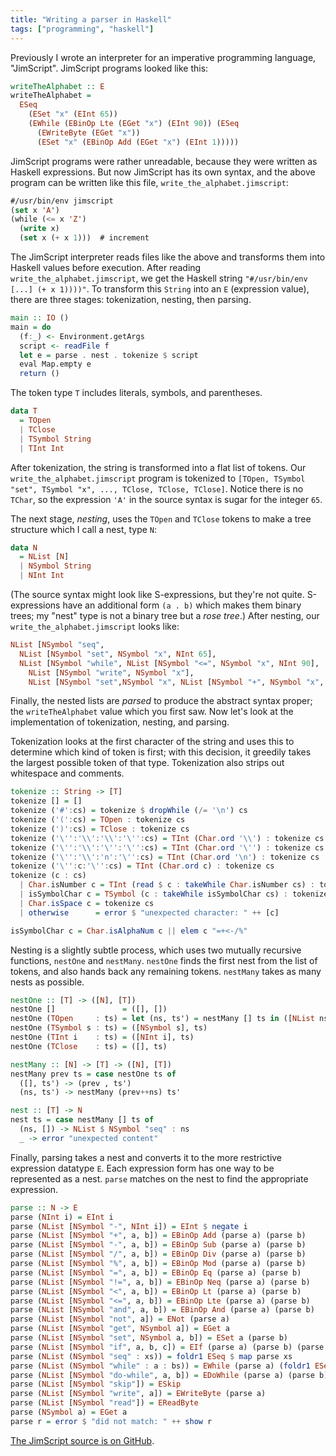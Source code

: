 ```yaml
---
title: "Writing a parser in Haskell"
tags: ["programming", "haskell"]
---
```


Previously I wrote an interpreter for an imperative programming language, "JimScript".
JimScript programs looked like this:

```haskell
writeTheAlphabet :: E
writeTheAlphabet =
  ESeq
    (ESet "x" (EInt 65))
    (EWhile (EBinOp Lte (EGet "x") (EInt 90)) (ESeq
      (EWriteByte (EGet "x"))
      (ESet "x" (EBinOp Add (EGet "x") (EInt 1)))))
```

JimScript programs were rather unreadable,
because they were written as Haskell expressions.
But now JimScript has its own syntax,
and the above program can be written like this file, `write_the_alphabet.jimscript`:

```lisp
#/usr/bin/env jimscript
(set x 'A')
(while (<= x 'Z')
  (write x)
  (set x (+ x 1)))  # increment
```

The JimScript interpreter reads files like the above
and transforms them into Haskell values before execution.
After reading `write_the_alphabet.jimscript`,
we get the Haskell string `"#/usr/bin/env [...] (+ x 1))))"`.
To transform this `String` into an `E` (expression value),
there are three stages: tokenization, nesting, then parsing.

```haskell
main :: IO ()
main = do
  (f:_) <- Environment.getArgs
  script <- readFile f
  let e = parse . nest . tokenize $ script
  eval Map.empty e
  return ()
```

The token type `T` includes literals, symbols, and parentheses.

```haskell
data T
  = TOpen
  | TClose
  | TSymbol String
  | TInt Int
```

After tokenization, the string is transformed into a flat list of tokens.
Our `write_the_alphabet.jimscript` program is tokenized to
`[TOpen, TSymbol "set", TSymbol "x", ..., TClose, TClose, TClose]`.
Notice there is no `TChar`,
so the expression `'A'` in the source syntax is sugar for the integer `65`.

The next stage, _nesting_, uses the `TOpen` and `TClose` tokens
to make a tree structure which I call a nest, type `N`:

```haskell
data N
  = NList [N]
  | NSymbol String
  | NInt Int
```

(The source syntax might look like S-expressions, but they're not quite.
S-expressions have an additional form `(a . b)` which makes them binary trees;
my "nest" type is not a binary tree but a _rose tree_.)
After nesting, our `write_the_alphabet.jimscript` looks like:

```haskell
NList [NSymbol "seq",
  NList [NSymbol "set", NSymbol "x", NInt 65],
  NList [NSymbol "while", NList [NSymbol "<=", NSymbol "x", NInt 90],
    NList [NSymbol "write", NSymbol "x"],
    NList [NSymbol "set",NSymbol "x", NList [NSymbol "+", NSymbol "x", NInt 1]]]]
```

Finally, the nested lists are _parsed_ to produce the abstract syntax proper;
the `writeTheAlphabet` value which you first saw.
Now let's look at the implementation of tokenization, nesting, and parsing.

Tokenization looks at the first character of the string
and uses this to determine which kind of token is first;
with this decision, it greedily takes the largest possible token of that type.
Tokenization also strips out whitespace and comments.

```haskell
tokenize :: String -> [T]
tokenize [] = []
tokenize ('#':cs) = tokenize $ dropWhile (/= '\n') cs
tokenize ('(':cs) = TOpen : tokenize cs
tokenize (')':cs) = TClose : tokenize cs
tokenize ('\'':'\\':'\\':'\'':cs) = TInt (Char.ord '\\') : tokenize cs
tokenize ('\'':'\\':'\'':'\'':cs) = TInt (Char.ord '\'') : tokenize cs
tokenize ('\'':'\\':'n':'\'':cs) = TInt (Char.ord '\n') : tokenize cs
tokenize ('\'':c:'\'':cs) = TInt (Char.ord c) : tokenize cs
tokenize (c : cs)
  | Char.isNumber c = TInt (read $ c : takeWhile Char.isNumber cs) : tokenize (dropWhile Char.isNumber cs)
  | isSymbolChar c = TSymbol (c : takeWhile isSymbolChar cs) : tokenize (dropWhile isSymbolChar cs)
  | Char.isSpace c = tokenize cs
  | otherwise      = error $ "unexpected character: " ++ [c]

isSymbolChar c = Char.isAlphaNum c || elem c "=+<-/%"
```

Nesting is a slightly subtle process,
which uses two mutually recursive functions, `nestOne` and `nestMany`.
`nestOne` finds the first nest from the list of tokens,
and also hands back any remaining tokens.
`nestMany` takes as many nests as possible.

```haskell
nestOne :: [T] -> ([N], [T])
nestOne []               = ([], [])
nestOne (TOpen     : ts) = let (ns, ts') = nestMany [] ts in ([NList ns], ts')
nestOne (TSymbol s : ts) = ([NSymbol s], ts)
nestOne (TInt i    : ts) = ([NInt i], ts)
nestOne (TClose    : ts) = ([], ts)

nestMany :: [N] -> [T] -> ([N], [T])
nestMany prev ts = case nestOne ts of
  ([], ts') -> (prev , ts')
  (ns, ts') -> nestMany (prev++ns) ts'

nest :: [T] -> N
nest ts = case nestMany [] ts of
  (ns, []) -> NList $ NSymbol "seq" : ns
  _ -> error "unexpected content"
```

Finally, parsing takes a nest and converts it to the more restrictive expression datatype `E`.
Each expression form has one way to be represented as a nest.
`parse` matches on the nest to find the appropriate expression.

```haskell
parse :: N -> E
parse (NInt i) = EInt i
parse (NList [NSymbol "-", NInt i]) = EInt $ negate i
parse (NList [NSymbol "+", a, b]) = EBinOp Add (parse a) (parse b)
parse (NList [NSymbol "-", a, b]) = EBinOp Sub (parse a) (parse b)
parse (NList [NSymbol "/", a, b]) = EBinOp Div (parse a) (parse b)
parse (NList [NSymbol "%", a, b]) = EBinOp Mod (parse a) (parse b)
parse (NList [NSymbol "=", a, b]) = EBinOp Eq (parse a) (parse b)
parse (NList [NSymbol "!=", a, b]) = EBinOp Neq (parse a) (parse b)
parse (NList [NSymbol "<", a, b]) = EBinOp Lt (parse a) (parse b)
parse (NList [NSymbol "<=", a, b]) = EBinOp Lte (parse a) (parse b)
parse (NList [NSymbol "and", a, b]) = EBinOp And (parse a) (parse b)
parse (NList [NSymbol "not", a]) = ENot (parse a)
parse (NList [NSymbol "get", NSymbol a]) = EGet a
parse (NList [NSymbol "set", NSymbol a, b]) = ESet a (parse b)
parse (NList [NSymbol "if", a, b, c]) = EIf (parse a) (parse b) (parse c)
parse (NList (NSymbol "seq" : xs)) = foldr1 ESeq $ map parse xs
parse (NList (NSymbol "while" : a : bs)) = EWhile (parse a) (foldr1 ESeq $ map parse bs)
parse (NList [NSymbol "do-while", a, b]) = EDoWhile (parse a) (parse b)
parse (NList [NSymbol "skip"]) = ESkip
parse (NList [NSymbol "write", a]) = EWriteByte (parse a)
parse (NList [NSymbol "read"]) = EReadByte
parse (NSymbol a) = EGet a
parse r = error $ "did not match: " ++ show r
```

[The JimScript source is on GitHub](https://github.com/jameshfisher/jimscript).
